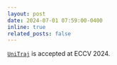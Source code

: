 ```yaml
---
layout: post
date: 2024-07-01 07:59:00-0400
inline: true
related_posts: false
---
```


[`UniTraj`](/publications#feng2024unitraj) is accepted at ECCV 2024.
